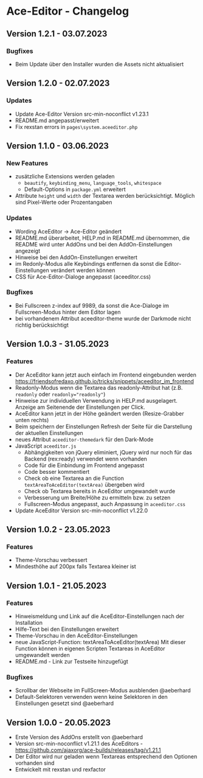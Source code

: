 # Ace-Editor - Changelog

## Version 1.2.1 - 03.07.2023

### Bugfixes

* Beim Update über den Installer wurden die Assets nicht aktualisiert

## Version 1.2.0 - 02.07.2023

### Updates

* Update Ace-Editor Version src-min-noconflict v1.23.1
* README.md angepasst/erweitert
* Fix rexstan errors in `pages\system.aceeditor.php`

## Version 1.1.0 - 03.06.2023

### New Features

* zusätzliche Extensions werden geladen
  * `beautify`, `keybinding_menu`, `language_tools`, `whitespace`
  * Default-Options in `package.yml` erweitert
* Attribute `height` und `width` der Textarea werden berücksichtigt. Möglich sind Pixel-Werte oder Prozentangaben

### Updates

* Wording AceEditor -> Ace-Editor geändert
* README.md überarbeitet, HELP.md in README.md übernommen, die README wird unter AddOns und bei den AddOn-Einstellungen angezeigt
* Hinweise bei den AddOn-Einstellungen erweitert
* im Redonly-Modus alle Keybindings entfernen da sonst die Editor-Einstellungen verändert werden können
* CSS für Ace-Editor-Dialoge angepasst (aceeditor.css)

### Bugfixes

* Bei Fullscreen z-index auf 9989, da sonst die Ace-Dialoge im Fullscreen-Modus hinter dem Editor lagen
* bei vorhandenem Attribut aceeditor-theme wurde der Darkmode nicht richtig berücksichtigt

## Version 1.0.3 - 31.05.2023

### Features

* Der AceEditor kann jetzt auch einfach im Frontend eingebunden werden https://friendsofredaxo.github.io/tricks/snippets/aceeditor_im_frontend
* Readonly-Modus wenn die Textarea das readonly-Attribut hat (z.B. `readonly` oder `readonly="readonly"`)
* Hinweise zur individuellen Verwendung in HELP.md ausgelagert. Anzeige am Seitenende der Einstellungen per Click.
* AceEditor kann jetzt in der Höhe geändert werden (Resize-Grabber unten rechts)
* Beim speichern der Einstellungen Refresh der Seite für die Darstellung der aktuellen Einstellungen
* neues Attribut `aceeditor-themedark` für den Dark-Mode
* JavaScript `aceeditor.js`
  * Abhängigkeiten von jQuery eliminiert, jQuery wird nur noch für das Backend (rex:ready) verwendet wenn vorhanden
  * Code für die Einbindung im Frontend angepasst
  * Code besser kommentiert
  * Check ob eine Textarea an die Function `textAreaToAceEditor(textArea)` übergeben wird
  * Check ob Textarea bereits in AceEditor umgewandelt wurde
  * Verbesserung um Breite/Höhe zu ermitteln bzw. zu setzen
  * Fullscreen-Modus angepasst, auch Anpassung in `aceeditor.css`
* Update AceEditor Version src-min-noconflict v1.22.0

## Version 1.0.2 - 23.05.2023

### Features

* Theme-Vorschau verbessert
* Mindesthöhe auf 200px falls Textarea kleiner ist

## Version 1.0.1 - 21.05.2023

### Features

* Hinweismeldung und Link auf die AceEditor-Einstellungen nach der Installation
* Hilfe-Text bei den Einstellungen erweitert
* Theme-Vorschau in den AceEditor-Einstellungen
* neue JavaScript-Function: textAreaToAceEditor(textArea)
  Mit dieser Function können in eigenen Scripten Textareas in AceEditor umgewandelt werden
* README.md - Link zur Testseite hinzugefügt

### Bugfixes

* Scrollbar der Webseite im FullScreen-Modus ausblenden @aeberhard
* Default-Selektoren verwenden wenn keine Selektoren in den Einstellungen gesetzt sind @aeberhard

## Version 1.0.0 - 20.05.2023

* Erste Version des AddOns erstellt von @aeberhard
* Version src-min-noconflict v1.21.1 des AceEditors - https://github.com/ajaxorg/ace-builds/releases/tag/v1.21.1
* Der Editor wird nur geladen wenn Textareas entsprechend den Optionen vorhanden sind
* Entwickelt mit rexstan und rexfactor

